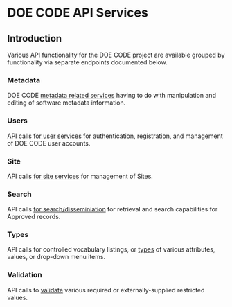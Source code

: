 DOE CODE API Services
==================

Introduction
------------

Various API functionality for the DOE CODE project are available grouped by functionality via separate endpoints documented below.

### Metadata

DOE CODE [metadata related services](/doecodeapi/services/docs/metadata) having to do with manipulation and editing of software metadata information.

### Users

API calls [for user services](/doecodeapi/services/docs/user) for authentication, registration, and management of DOE CODE user accounts.

### Site

API calls [for site services](/doecodeapi/services/docs/site) for management of Sites.

### Search

API calls [for search/disseminiation](/doecodeapi/services/docs/search) for retrieval and search capabilities for Approved records.

### Types

API calls for controlled vocabulary listings, or [types](/doecodeapi/services/docs/types) of various attributes, values, or drop-down menu items.

### Validation

API calls to [validate](/doecodeapi/services/docs/validation) various required or externally-supplied restricted values.